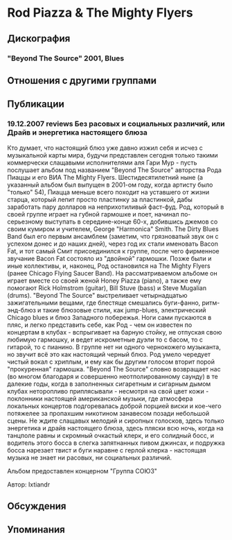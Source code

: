 # Rod Piazza & The Mighty Flyers



## Дискография

### "Beyond The Source" 2001, Blues




## Отношения с другими группами


## Публикации

### 19.12.2007 reviews Без расовых и социальных различий, или Драйв и энергетика настоящего блюза

<P>Кто думает, что настоящий блюз уже давно изжил себя и исчез с музыкальной карты мира, будучи представлен сегодня только такими коммерчески слащавыми исполнителями аля Гари Мур - пусть послушает альбом под названием "Beyond The Source" авторства Рода Пиаццы и его ВИА The Mighty Flyers. Шестидесятилетний ныне (а указанный альбом был выпущен в 2001-ом году, когда артисту было "только" 54), Пиацца меньше всего походит на уставшего от жизни старца, который лепит просто пластинку за пластинкой, дабы заработать пару долларов на неприхотиливый фаст-фуд. Род, который в своей группе играет на&nbsp;губной гармошке и поет,&nbsp;начинал по-серьезному выступать в середине-конце 60-х, добившись джемов со своим кумиром и учителем, George "Harmonica" Smith. The Dirty Blues Band был его первым ансамблем (заметим, что грязноватый звук он с успехом донес и до наших дней), через год их стали именовать Bacon Fat, и тот самый Смит присоединился к группе, после чего фирменное звучание Bacon Fat состояло из "двойной" гармошки. Позже были и иные коллективы, и, наконец, Род остановился на The Mighty Flyers (ранее Chicago Flying Saucer Band). На рассматриваемом альбоме он играет вместе со своей женой Honey Piazza (piano), а также ему помогают Rick Holmstrom (guitar), Bill Stuve (bass) и Steve Mugalian (drums). "Beyond The Source" выстреливает четырнадцатью зажигательными вещами, где блестяще смешались буги-фанно, ритм-энд-блюз&nbsp;и такие блюзовые стили, как jump-blues, электрический Chicago blues и блюз Западного побережья. Ноги сами пускаются в пляс, и легко представить себе,&nbsp;как Род - чем он известен&nbsp;по концертам в клубах -&nbsp;вспрыгивает на барную стойку, не отпуская свою любимую гармошку, и ведет искрометные дуэли то с басом, то с гитарой, то с пианино. В группе нет ни одного чернокожего музыканта, но звучит всё это как настоящий черный блюз. Род умело чередует чистый вокал с хриплым, и ему как бы другим голосом вторит порой "прокуренная" гармошка. "Beyond The Source" словно возвращает нас (во многом благодаря и совершенно неотполированному саунду) в те далекие годы, когда в заполненных сигаретным и сигарным дымом клубах неторопливо приплясывали - несмотря на свой цвет кожи - поклонники настоящей американской музыки, где атмосфера локальных концертов подгоревалась доброй порцией виски и кое-чего потяжелее за пропахшим никотином занавесом позади небольшой сцены. Не ждите слащавых мелодий и сиропных голосков, здесь только энергетика и драйв настоящего блюза, здесь пляски всю ночь, когда на танцполе равны и скромный очкастый клерк, и его солидный босс, и водитель этого босса в слегка запятнанных пивом джинсах, и подружка босса нарезает твист и буги наравне с герлой клерка - настоящая музыка не знает ни расовых, ни социальных различий.</P>
<P>Альбом предоставлен концерном "Группа СОЮЗ"</P>
Автор: Ixtiandr


## Обсуждения


## Упоминания


